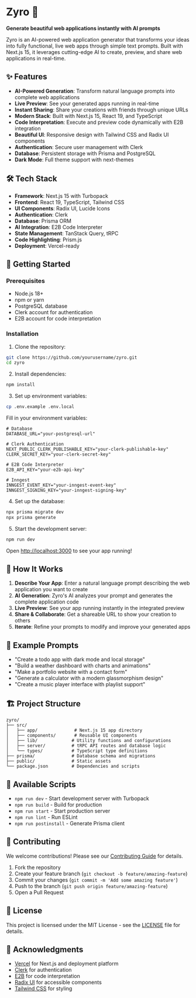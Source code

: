 # Zyro 🚀

**Generate beautiful web applications instantly with AI prompts**

Zyro is an AI-powered web application generator that transforms your ideas into fully functional, live web apps through simple text prompts. Built with Next.js 15, it leverages cutting-edge AI to create, preview, and share web applications in real-time.

## ✨ Features

- **AI-Powered Generation**: Transform natural language prompts into complete web applications
- **Live Preview**: See your generated apps running in real-time
- **Instant Sharing**: Share your creations with friends through unique URLs
- **Modern Stack**: Built with Next.js 15, React 19, and TypeScript
- **Code Interpretation**: Execute and preview code dynamically with E2B integration
- **Beautiful UI**: Responsive design with Tailwind CSS and Radix UI components
- **Authentication**: Secure user management with Clerk
- **Database**: Persistent storage with Prisma and PostgreSQL
- **Dark Mode**: Full theme support with next-themes

## 🛠️ Tech Stack

- **Framework**: Next.js 15 with Turbopack
- **Frontend**: React 19, TypeScript, Tailwind CSS
- **UI Components**: Radix UI, Lucide Icons
- **Authentication**: Clerk
- **Database**: Prisma ORM
- **AI Integration**: E2B Code Interpreter
- **State Management**: TanStack Query, tRPC
- **Code Highlighting**: Prism.js
- **Deployment**: Vercel-ready

## 🚀 Getting Started

### Prerequisites

- Node.js 18+ 
- npm or yarn
- PostgreSQL database
- Clerk account for authentication
- E2B account for code interpretation

### Installation

1. Clone the repository:
```bash
git clone https://github.com/yourusername/zyro.git
cd zyro
```

2. Install dependencies:
```bash
npm install
```

3. Set up environment variables:
```bash
cp .env.example .env.local
```

Fill in your environment variables:
```env
# Database
DATABASE_URL="your-postgresql-url"

# Clerk Authentication
NEXT_PUBLIC_CLERK_PUBLISHABLE_KEY="your-clerk-publishable-key"
CLERK_SECRET_KEY="your-clerk-secret-key"

# E2B Code Interpreter
E2B_API_KEY="your-e2b-api-key"

# Inngest
INNGEST_EVENT_KEY="your-inngest-event-key"
INNGEST_SIGNING_KEY="your-inngest-signing-key"
```

4. Set up the database:
```bash
npx prisma migrate dev
npx prisma generate
```

5. Start the development server:
```bash
npm run dev
```

Open [http://localhost:3000](http://localhost:3000) to see your app running!

## 📖 How It Works

1. **Describe Your App**: Enter a natural language prompt describing the web application you want to create
2. **AI Generation**: Zyro's AI analyzes your prompt and generates the complete application code
3. **Live Preview**: See your app running instantly in the integrated preview
4. **Share & Collaborate**: Get a shareable URL to show your creation to others
5. **Iterate**: Refine your prompts to modify and improve your generated apps

## 🎯 Example Prompts

- "Create a todo app with dark mode and local storage"
- "Build a weather dashboard with charts and animations"
- "Make a portfolio website with a contact form"
- "Generate a calculator with a modern glassmorphism design"
- "Create a music player interface with playlist support"

## 🏗️ Project Structure

```
zyro/
├── src/
│   ├── app/              # Next.js 15 app directory
│   ├── components/       # Reusable UI components
│   ├── lib/             # Utility functions and configurations
│   ├── server/          # tRPC API routes and database logic
│   └── types/           # TypeScript type definitions
├── prisma/              # Database schema and migrations
├── public/              # Static assets
└── package.json         # Dependencies and scripts
```

## 🔧 Available Scripts

- `npm run dev` - Start development server with Turbopack
- `npm run build` - Build for production
- `npm run start` - Start production server
- `npm run lint` - Run ESLint
- `npm run postinstall` - Generate Prisma client

## 🤝 Contributing

We welcome contributions! Please see our [Contributing Guide](CONTRIBUTING.md) for details.

1. Fork the repository
2. Create your feature branch (`git checkout -b feature/amazing-feature`)
3. Commit your changes (`git commit -m 'Add some amazing feature'`)
4. Push to the branch (`git push origin feature/amazing-feature`)
5. Open a Pull Request

## 📄 License

This project is licensed under the MIT License - see the [LICENSE](LICENSE) file for details.

## 🙏 Acknowledgments

- [Vercel](https://vercel.com) for Next.js and deployment platform
- [Clerk](https://clerk.com) for authentication
- [E2B](https://e2b.dev) for code interpretation
- [Radix UI](https://radix-ui.com) for accessible components
- [Tailwind CSS](https://tailwindcss.com) for styling

